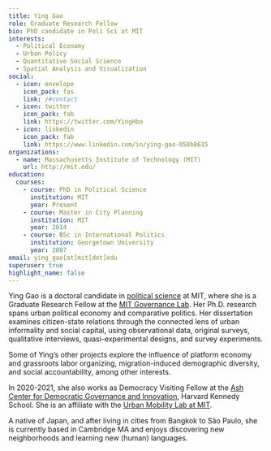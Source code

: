 ```yaml
---
title: Ying Gao
role: Graduate Research Fellow 
bio: PhD candidate in Poli Sci at MIT
interests:
  - Political Economy
  - Urban Policy
  - Quantitative Social Science
  - Spatial Analysis and Visualization
social:
  - icon: envelope
    icon_pack: fas
    link: /#contact
  - icon: twitter
    icon_pack: fab
    link: https://twitter.com/YingHbo
  - icon: linkedin
    icon_pack: fab
    link: https://www.linkedin.com/in/ying-gao-058b8615
organizations:
  - name: Massachusetts Institute of Technology (MIT)
    url: http://mit.edu/
education:
  courses:
    - course: PhD in Political Science
      institution: MIT
      year: Present
    - course: Master in City Planning
      institution: MIT
      year: 2014
    - course: BSc in International Politics
      institution: Georgetown University
      year: 2007
email: ying_gao[at]mit[dot]edu
superuser: true
highlight_name: false
---
```


Ying Gao is a doctoral candidate in [political science](https://polisci.mit.edu/) at MIT, where she is a Graduate Research Fellow at the [MIT Governance Lab](https://mitgovlab.org/). Her Ph.D. research spans urban political economy and comparative politics. Her dissertation examines citizen-state relations through the connected lens of urban informality and social capital, using observational data, original surveys, qualitative interviews, quasi-experimental designs, and survey experiments.

Some of Ying’s other projects explore the influence of platform economy and grassroots labor organizing, migration-induced demographic diversity, and social accountability, among other interests. 

In 2020-2021, she also works as Democracy Visiting Fellow at the [Ash Center for Democratic Governance and Innovation](https://ash.harvard.edu/home/), Harvard Kennedy School. She is an affiliate with the [Urban Mobility Lab at MIT](https://mobility.mit.edu/).

A native of Japan, and after living in cities from Bangkok to São Paulo, she is currently based in Cambridge MA and enjoys discovering new neighborhoods and learning new (human) languages.
